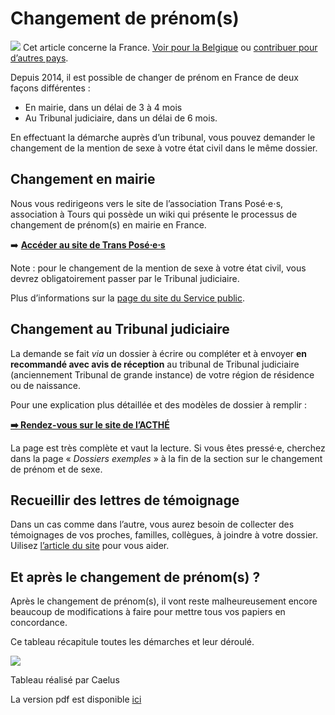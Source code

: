 # Changement de prénom(s)

![](https://wikitrans.co/wp-content/uploads/2020/03/france-2.png) Cet article concerne la France. [Voir pour la Belgique](https://wikitrans.co/2021/05/20/changer-de-prenom-en-belgique/) ou [contribuer pour d’autres pays](https://wikitrans.co/contact/).

Depuis 2014, il est possible de changer de prénom en France de deux façons différentes :

- En mairie, dans un délai de 3 à 4 mois
- Au Tribunal judiciaire, dans un délai de 6 mois.

En effectuant la démarche auprès d’un tribunal, vous pouvez demander le changement de la mention de sexe à votre état civil dans le même dossier.

## Changement en mairie

Nous vous redirigeons vers le site de l’association Trans Posé⋅e⋅s, association à Tours qui possède un wiki qui présente le processus de changement de prénom(s) en mairie en France.

➡️ [**Accéder au site de Trans Posé⋅e⋅s**](https://xn--transposes-i7a.eu/parcours:documents:changement-prenom)

Note : pour le changement de la mention de sexe à votre état civil, vous devrez obligatoirement passer par le Tribunal judiciaire.

Plus d’informations sur la [page du site du Service public](https://www.service-public.fr/particuliers/vosdroits/F885).

## Changement au Tribunal judiciaire

La demande se fait _via_ un dossier à écrire ou compléter et à envoyer **en recommandé avec avis de réception** au tribunal de Tribunal judiciaire (anciennement Tribunal de grande instance) de votre région de résidence ou de naissance.

Pour une explication plus détaillée et des modèles de dossier à remplir :

[**➡️ Rendez-vous sur le site de l’ACTHÉ**](https://www.acthe.fr/fiches-pratiques/209-guide-le-changement-d-etat-civil-avec-la-loi-justice-du-xxie-siecle.html)

La page est très complète et vaut la lecture. Si vous êtes pressé·e, cherchez dans la page « _Dossiers exemples_ » à la fin de la section sur le changement de prénom et de sexe.

## Recueillir des lettres de témoignage

Dans un cas comme dans l’autre, vous aurez besoin de collecter des témoignages de vos proches, familles, collègues, à joindre à votre dossier. Uilisez [l’article du site](https://wikitrans.co/2019/01/18/modele-de-lettre-de-temoignage-dun-proche-du-changement-de-prenom-dune-personne-trans/) pour vous aider.

## Et après le changement de prénom(s) ?

Après le changement de prénom(s), il vont reste malheureusement encore beaucoup de modifications à faire pour mettre tous vos papiers en concordance.  
  
Ce tableau récapitule toutes les démarches et leur déroulé.

![](https://wikitrans.co/wp-content/uploads/2023/01/5552C989-A2C3-47D2-90DA-B4803CD03688-823x1024.png)

Tableau réalisé par Caelus

La version pdf est disponible [ici](https://www.cjoint.com/c/MAtt1BC8PpR)